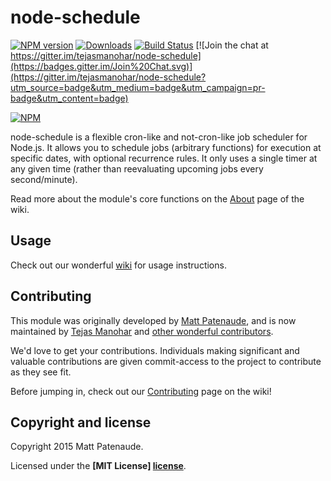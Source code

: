 # node-schedule

[![NPM version](http://img.shields.io/npm/v/node-schedule.svg)](https://www.npmjs.com/package/node-schedule) [![Downloads](https://img.shields.io/npm/dm/node-schedule.svg)](https://www.npmjs.com/package/node-schedule)  [![Build Status](https://travis-ci.org/tejasmanohar/node-schedule.svg?branch=master)](https://travis-ci.org/tejasmanohar/node-schedule) [![Join the chat at https://gitter.im/tejasmanohar/node-schedule](https://badges.gitter.im/Join%20Chat.svg)](https://gitter.im/tejasmanohar/node-schedule?utm_source=badge&utm_medium=badge&utm_campaign=pr-badge&utm_content=badge)

[![NPM](https://nodei.co/npm/node-schedule.png?downloads=true)](https://nodei.co/npm/node-schedule/)

node-schedule is a flexible cron-like and not-cron-like job scheduler for Node.js. It allows you to schedule jobs (arbitrary functions) for execution at specific dates, with optional recurrence rules. It only uses a single timer at any given time (rather than reevaluating upcoming jobs every second/minute).

Read more about the module's core functions on the [About](https://github.com/tejasmanohar/node-schedule/wiki/About) page of the wiki.

## Usage

Check out our wonderful [wiki] for usage instructions.


## Contributing

This module was originally developed by [Matt Patenaude], and is now maintained by [Tejas Manohar] and [other wonderful contributors].

We'd love to get your contributions. Individuals making significant and valuable contributions are given commit-access to the project to contribute as they see fit.

Before jumping in, check out our [Contributing](https://github.com/tejasmanohar/node-schedule/wiki/Contributing) page on the wiki!


## Copyright and license

Copyright 2015 Matt Patenaude.

Licensed under the **[MIT License] [license]**.


[cron]: http://unixhelp.ed.ac.uk/CGI/man-cgi?crontab+5
[wiki]: https://github.com/tejasmanohar/node-schedule/wiki
[contributing]: https://github.com/tejasmanohar/node-schedule/blob/master/CONTRIBUTING.md
[Matt Patenaude]: https://github.com/mattpat
[license]: https://github.com/tejasmanohar/node-schedule/blob/master/LICENSE
[Tejas Manohar]: https://github.com/tejasmanohar
[other wonderful contributors]: https://github.com/tejasmanohar/node-schedule/graphs/contributors
